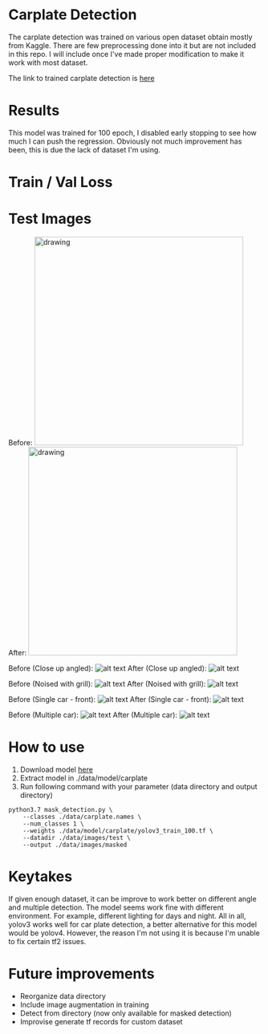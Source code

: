 # Carplate Detection

The carplate detection was trained on various open dataset obtain mostly from Kaggle. There are few preprocessing done into it but are not included in this repo. I will include once I've made proper modification to make it work with most dataset.

The link to trained carplate detection is [here](https://drive.google.com/file/d/1zy73fVk3k8_o28tvsHXlMid66eicnYel/view?usp=sharing)

# Results

This model was trained for 100 epoch, I disabled early stopping to see how much I can push the regression. Obviously not much improvement has been, this is due the lack of dataset I'm using.

# Train / Val Loss

# Test Images
Before: 
<img src="https://github.com/ammarsyatbi/yolov3-tf2/blob/master/data/results/before/IMG_20210124_204438.jpg" alt="drawing" width="416" height="416"/>
After: 
<img src="https://github.com/ammarsyatbi/yolov3-tf2/blob/master/data/results/after/IMG_20210124_204438.jpg" alt="drawing" width="416" height="416"/>

Before (Close up angled): 
![alt text](https://github.com/ammarsyatbi/yolov3-tf2/blob/master/data/results/before/IMG_20210224_062813.jpg)
After (Close up angled): 
![alt text](https://github.com/ammarsyatbi/yolov3-tf2/blob/master/data/results/after/IMG_20210224_062813.jpg)

Before (Noised with grill): 
![alt text](https://github.com/ammarsyatbi/yolov3-tf2/blob/master/data/results/before/IMG_20210224_062808.jpg)
After (Noised with grill): 
![alt text](https://github.com/ammarsyatbi/yolov3-tf2/blob/master/data/results/after/IMG_20210224_062808.jpg)

Before (Single car - front): 
![alt text](https://github.com/ammarsyatbi/yolov3-tf2/blob/master/data/results/before/singlecar.jpg)
After (Single car - front): 
![alt text](https://github.com/ammarsyatbi/yolov3-tf2/blob/master/data/results/after/singlecar.jpg)

Before (Multiple car): 
![alt text](https://github.com/ammarsyatbi/yolov3-tf2/blob/master/data/results/before/multicar.jpg)
After (Multiple car): 
![alt text](https://github.com/ammarsyatbi/yolov3-tf2/blob/master/data/results/after/multicar.jpg)

# How to use

1. Download model [here](https://drive.google.com/file/d/1zy73fVk3k8_o28tvsHXlMid66eicnYel/view?usp=sharing)
2. Extract model in ./data/model/carplate
3. Run following command with your parameter (data directory and output directory)

```
python3.7 mask_detection.py \
	--classes ./data/carplate.names \
	--num_classes 1 \
	--weights ./data/model/carplate/yolov3_train_100.tf \
	--datadir ./data/images/test \
	--output ./data/images/masked
```

# Keytakes

 If given enough dataset, it can be improve to work better on different angle and multiple detection. The model seems work fine with different environment. For example, different lighting for days and night. All in all, yolov3 works well for car plate detection, a better alternative for this model would be yolov4. However, the reason I'm not using it is because I'm unable to fix certain tf2 issues.

# Future improvements

- Reorganize data directory
- Include image augmentation in training
- Detect from directory (now only available for masked detection)
- Improvise generate tf records for custom dataset

